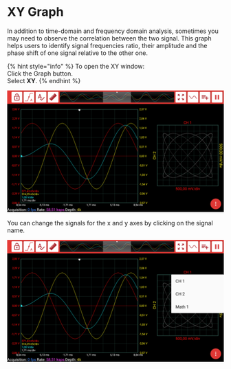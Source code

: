 # XY Graph

In addition to time-domain and frequency domain analysis, sometimes you may need to observe the correlation between the two signal. This graph helps users to identify signal frequencies ratio, their amplitude and the phase shift of one signal relative to the other one.

{% hint style="info" %}
To open the XY window:  
    Click the Graph button.  
    Select **XY**.
{% endhint %}

![](../../../../.gitbook/assets/image%20%2885%29.png)

You can change the signals for the x and y axes by clicking on the signal name.

![](../../../../.gitbook/assets/image%20%28126%29.png)

